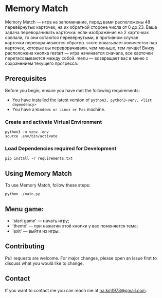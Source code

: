 # Memory Match
Memory Match — игра на запоминание, перед вами расположены 48 перевёрнутых карточек, на их обратной стороне числа от 0 до 23. Ваша задача
переворачивать карточки: если изображения на 2 карточках совпали, то они остаются перевёрнутыми, в противном случае карточки переворачиваются обратно. 
score показывает количество пар карточек, которые вы переворачивали, чем меньше, тем лучше!
Внизу расположена кнопка restart — игра начинается сначала, все карточки перетасовываются между собой.
menu — возвращает вас в меню с сохранением текущего прогресса.

## Prerequisites
Before you begin, ensure you have met the following requirements:
* You have installed the latest version of `python3, python3-venv, <list dependency>`
* You have a `Windows or Linux or Mac` machine. 


### Create and activate Virtual Environment
```
python3 -m venv .env
source .env/bin/activate
```

### Load Dependencies required for Development
```
pip install -r requirements.txt
```

## Using Memory Match

To use Memory Match, follow these steps:

```
python ./main.py
```

## Menu game:
- 'start game' — начать игру;
- 'theme' — при нажатии этой кнопки у вас поменяется тема;
- 'exit' — выйти из игры.

## Contributing

Pull requests are welcome. For major changes, please open an issue first
to discuss what you would like to change.


## Contact

If you want to contact me you can reach me at <na.km1973@gmail.com>.
